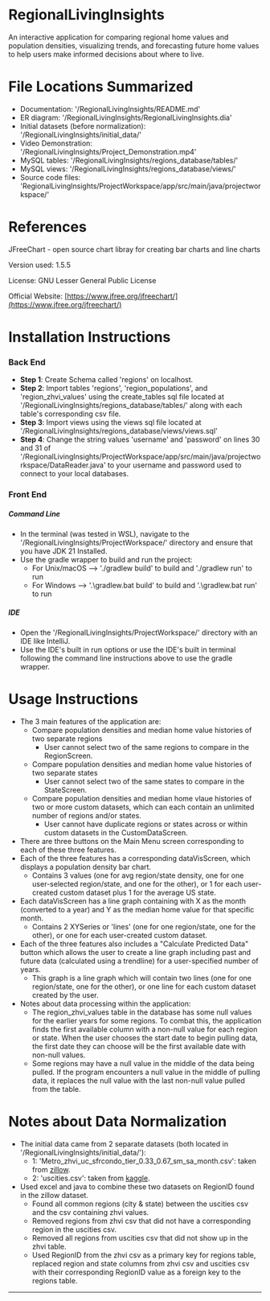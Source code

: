 # RegionalLivingInsights

An interactive application for comparing regional home values and population densities, visualizing trends, and forecasting future home values to help users make informed decisions about where to live.

# File Locations Summarized

- Documentation: '/RegionalLivingInsights/README.md'
- ER diagram: '/RegionalLivingInsights/RegionalLivingInsights.dia'
- Initial datasets (before normalization): '/RegionalLivingInsights/initial_data/'
- Video Demonstration: '/RegionalLivingInsights/Project_Demonstration.mp4'
- MySQL tables: '/RegionalLivingInsights/regions_database/tables/'
- MySQL views: '/RegionalLivingInsights/regions_database/views/'
- Source code files: 'RegionalLivingInsights/ProjectWorkspace/app/src/main/java/projectworkspace/'

# References

JFreeChart - open source chart libray for creating bar charts and line charts

Version used: 1.5.5

License: GNU Lesser General Public License

Official Website: [https://www.jfree.org/jfreechart/](https://www.jfree.org/jfreechart/)

# Installation Instructions

### Back End

- **Step 1**: Create Schema called 'regions' on localhost.
- **Step 2**: Import tables 'regions', 'region_populations', and 'region_zhvi_values' using the create_tables sql file located at '/RegionalLivingInsights/regions_database/tables/' along with each table's corresponding csv file.
- **Step 3**: Import views using the views sql file located at '/RegionalLivingInsights/regions_database/views/views.sql'
- **Step 4**: Change the string values 'username' and 'password' on lines 30 and 31 of '/RegionalLivingInsights/ProjectWorkspace/app/src/main/java/projectworkspace/DataReader.java' to your username and password used to connect to your local databases.

### Front End

##### Command Line
- In the terminal (was tested in WSL), navigate to the '/RegionalLivingInsights/ProjectWorkspace/' directory and ensure that you have JDK 21 Installed.
- Use the gradle wrapper to build and run the project:
  - For Unix/macOS --> './gradlew build' to build and './gradlew run' to run
  - For Windows --> '.\gradlew.bat build' to build and '.\gradlew.bat run' to run
##### IDE
- Open the '/RegionalLivingInsights/ProjectWorkspace/' directory with an IDE like IntelliJ.
- Use the IDE's built in run options or use the IDE's built in terminal following the command line instructions above to use the gradle wrapper.

# Usage Instructions

- The 3 main features of the application are:
  - Compare population densities and median home value histories of two separate regions
    - User cannot select two of the same regions to compare in the RegionScreen.
  - Compare population densities and median home value histories of two separate states
    - User cannot select two of the same states to compare in the StateScreen.
  - Compare population densities and median home vlaue histories of two or more custom datasets, which can each contain an unlimited number of regions and/or states.
    - User cannot have duplicate regions or states across or within custom datasets in the CustomDataScreen.
- There are three buttons on the Main Menu screen corresponding to each of these three features.
- Each of the three features has a corresponding dataVisScreen, which displays a population density bar chart.
  - Contains 3 values (one for avg region/state density, one for one user-selected region/state, and one for the other), or 1 for each user-created custom dataset plus 1 for the average US state.
- Each dataVisScreen has a line graph containing with X as the month (converted to a year) and Y as the median home value for that specific month.
  - Contains 2 XYSeries or 'lines' (one for one region/state, one for the other), or one for each user-created custom dataset.
- Each of the three features also includes a "Calculate Predicted Data" button which allows the user to create a line graph including past and future data (calculated using a trendline) for a user-specified number of years.
  - This graph is a line graph which will contain two lines (one for one region/state, one for the other), or one line for each custom dataset created by the user.
- Notes about data processing within the application:
  - The region_zhvi_values table in the database has some null values for the earlier years for some regions. To combat this, the application finds the first available column with a non-null value for each region or state. When the user chooses the start date to begin pulling data, the first date they can choose will be the first available date with non-null values.
  - Some regions may have a null value in the middle of the data being pulled. If the program encounters a null value in the middle of pulling data, it replaces the null value with the last non-null value pulled from the table.

# Notes about Data Normalization

- The initial data came from 2 separate datasets (both located in '/RegionalLivingInsights/initial_data/'):
  - 1: 'Metro_zhvi_uc_sfrcondo_tier_0.33_0.67_sm_sa_month.csv': taken from [zillow](https://www.zillow.com/research/data).
  - 2: 'uscities.csv': taken from [kaggle](https://www.kaggle.com/datasets/sergejnuss/united-states-cities-database).
- Used excel and java to combine these two datasets on RegionID found in the zillow dataset.
  - Found all common regions (city & state) between the uscities csv and the csv containing zhvi values.
  - Removed regions from zhvi csv that did not have a corresponding region in the uscities csv.
  - Removed all regions from uscities csv that did not show up in the zhvi table.
  - Used RegionID from the zhvi csv as a primary key for regions table, replaced region and state columns from zhvi csv and uscities csv with their corresponding RegionID value as a foreign key to the regions table.
___
